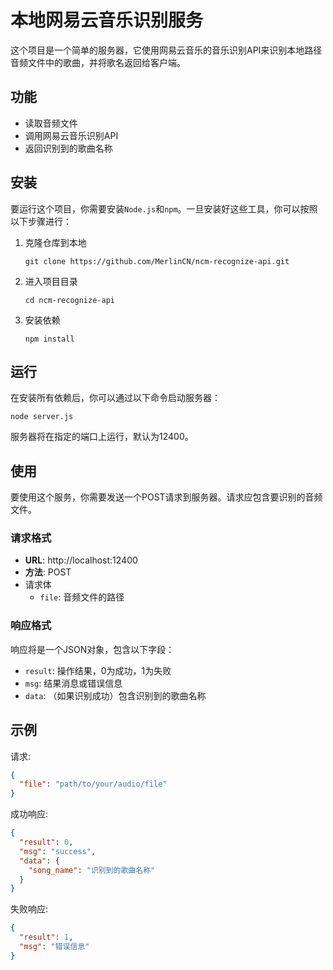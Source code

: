 # 本地网易云音乐识别服务

这个项目是一个简单的服务器，它使用网易云音乐的音乐识别API来识别本地路径音频文件中的歌曲，并将歌名返回给客户端。

## 功能

- 读取音频文件
- 调用网易云音乐识别API
- 返回识别到的歌曲名称

## 安装

要运行这个项目，你需要安装`Node.js`和`npm`。一旦安装好这些工具，你可以按照以下步骤进行：

1. 克隆仓库到本地

   ```shell
   git clone https://github.com/MerlinCN/ncm-recognize-api.git
   ```

2. 进入项目目录

   ```shell
   cd ncm-recognize-api
   ```

3. 安装依赖

   ```shell
   npm install
   ```

## 运行

在安装所有依赖后，你可以通过以下命令启动服务器：

```
node server.js
```

服务器将在指定的端口上运行，默认为12400。

## 使用

要使用这个服务，你需要发送一个POST请求到服务器。请求应包含要识别的音频文件。

### 请求格式

- **URL**: http://localhost:12400
- **方法**: POST
- 请求体
  - `file`: 音频文件的路径

### 响应格式

响应将是一个JSON对象，包含以下字段：

- `result`: 操作结果，0为成功，1为失败
- `msg`: 结果消息或错误信息
- `data`: （如果识别成功）包含识别到的歌曲名称

## 示例

请求:

```json
{
  "file": "path/to/your/audio/file"
}
```

成功响应:

```json
{
  "result": 0,
  "msg": "success",
  "data": {
    "song_name": "识别到的歌曲名称"
  }
}
```

失败响应:

```json
{
  "result": 1,
  "msg": "错误信息"
}
```